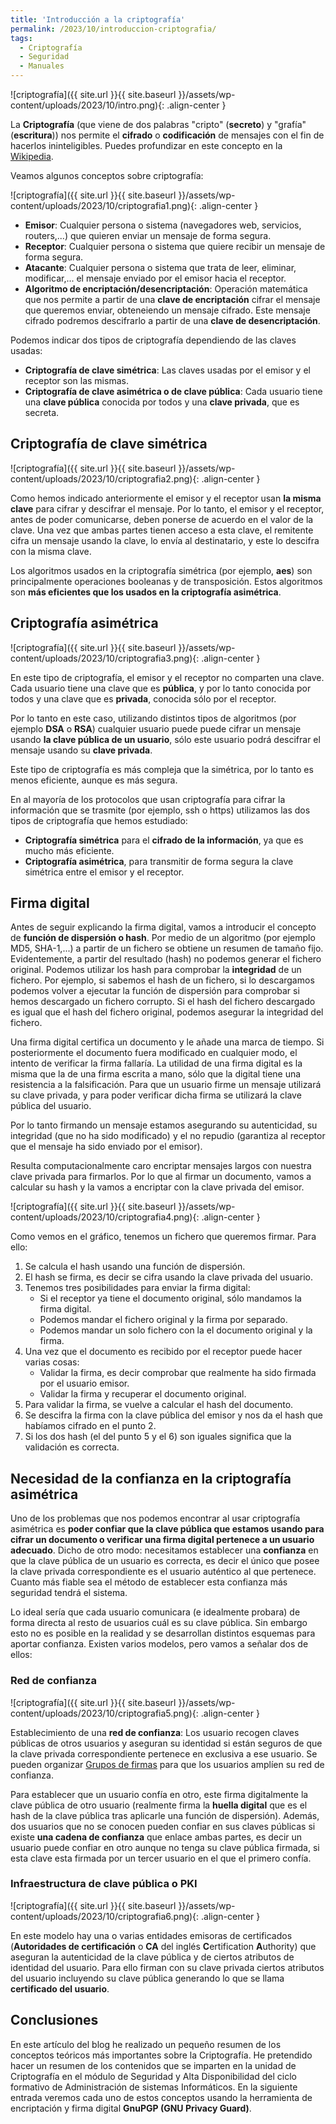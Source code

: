```yaml
---
title: 'Introducción a la criptografía'
permalink: /2023/10/introduccion-criptografia/
tags:
  - Criptografía
  - Seguridad
  - Manuales
---
```


![criptografía]({{ site.url }}{{ site.baseurl }}/assets/wp-content/uploads/2023/10/intro.png){: .align-center }

La **Criptografía** (que viene de dos palabras "cripto" (**secreto**) y "grafía" (**escritura**)) nos permite el **cifrado** o **codificación** de mensajes con el fin de hacerlos ininteligibles. Puedes profundizar en este concepto en la [Wikipedia](https://es.wikipedia.org/wiki/Criptograf%C3%ADa).

Veamos algunos conceptos sobre criptografía:

![criptografía]({{ site.url }}{{ site.baseurl }}/assets/wp-content/uploads/2023/10/criptografia1.png){: .align-center }

* **Emisor**: Cualquier persona o sistema (navegadores web, servicios, routers,...) que quieren enviar un mensaje de forma segura.
* **Receptor**: Cualquier persona o sistema que quiere recibir un mensaje de forma segura.
* **Atacante**: Cualquier persona o sistema que trata de leer, eliminar, modificar,... el mensaje enviado por el emisor hacia el receptor.
* **Algoritmo de encriptación/desencriptación**: Operación matemática que nos permite a partir de una **clave de encriptación** cifrar el mensaje que queremos enviar, obteneiendo un mensaje cifrado. Este mensaje cifrado podremos descifrarlo a partir de una **clave de desencriptación**.

Podemos indicar dos tipos de criptografía dependiendo de las claves usadas:

* **Criptografía de clave simétrica**: Las claves usadas por el emisor y el receptor son las mismas.
* **Criptografía de clave asimétrica o de clave pública**: Cada usuario tiene una **clave pública** conocida por todos y una **clave privada**, que es secreta.

<!--more-->

## Criptografía de clave simétrica

![criptografía]({{ site.url }}{{ site.baseurl }}/assets/wp-content/uploads/2023/10/criptografia2.png){: .align-center }

Como hemos indicado anteriormente el emisor y el receptor usan **la misma clave** para cifrar y descifrar el mensaje. Por lo tanto, el emisor y el receptor, antes de poder comunicarse, deben ponerse de acuerdo en el valor de la clave. Una vez que ambas partes tienen acceso a esta clave, el remitente cifra un mensaje usando la clave, lo envía al destinatario, y este lo descifra con la misma clave. 

Los algoritmos usados en la criptografía simétrica (por ejemplo, **aes**) son principalmente operaciones booleanas y de transposición. Estos algoritmos son **más eficientes que los usados en la criptografía asimétrica**. 

## Criptografía asimétrica

![criptografía]({{ site.url }}{{ site.baseurl }}/assets/wp-content/uploads/2023/10/criptografia3.png){: .align-center }

En este tipo de criptografía, el emisor y el receptor  no comparten una clave. Cada usuario tiene una clave que es **pública**, y por lo tanto conocida por todos y una clave que es **privada**, conocida sólo por el receptor.

Por lo tanto en este caso, utilizando distintos tipos de algoritmos (por ejemplo **DSA** o **RSA**) cualquier usuario puede puede cifrar un mensaje usando **la clave pública de un usuario**, sólo este usuario podrá descifrar el mensaje usando su **clave privada**.

Este tipo de criptografía es más compleja que la simétrica, por lo tanto es menos eficiente, aunque es más segura.

En al mayoría de los protocolos que usan criptografía para cifrar la información que se trasmite (por ejemplo, ssh o https) utilizamos las dos tipos de criptografía que hemos estudiado:
* **Criptografía simétrica** para el **cifrado de la información**, ya que es mucho más eficiente. 
* **Criptografía asimétrica**, para transmitir de forma segura la clave simétrica entre el emisor y el receptor.

## Firma digital

Antes de seguir explicando la firma digital, vamos a introducir el concepto de **función de dispersión o hash**. Por medio de un algoritmo (por ejemplo MD5, SHA-1,...) a partir de un fichero se obtiene un resumen de tamaño fijo. Evidentemente, a partir del resultado (hash) no podemos generar el fichero original. Podemos utilizar los hash para comprobar la **integridad** de un fichero. Por ejemplo, si sabemos el hash de un fichero, si lo descargamos podemos volver a ejecutar la función de dispersión para comprobar si hemos descargado un fichero corrupto. Si el hash del fichero descargado es igual que el hash del fichero original, podemos asegurar la integridad del fichero.

Una firma digital certifica un documento y le añade una marca de tiempo. Si posteriormente el documento fuera modificado en cualquier modo, el intento de verificar la firma fallaría. La utilidad de una firma digital es la misma que la de una firma escrita a mano, sólo que la digital tiene una resistencia a la falsificación.
Para que un usuario firme un mensaje utilizará su clave privada, y para poder verificar dicha firma se utilizará la clave pública del usuario.

Por lo tanto firmando un mensaje estamos asegurando su autenticidad, su integridad (que no ha sido modificado) y el no repudio (garantiza al receptor que el mensaje ha sido enviado por el emisor).

Resulta computacionalmente caro encriptar mensajes largos con nuestra clave privada para firmarlos. Por lo que al firmar un documento, vamos a calcular su hash y la vamos a encriptar con la clave privada del emisor. 

![criptografía]({{ site.url }}{{ site.baseurl }}/assets/wp-content/uploads/2023/10/criptografia4.png){: .align-center }

Como vemos en el gráfico, tenemos un fichero que queremos firmar. Para ello:

1. Se calcula el hash usando una función de dispersión.
2. El hash se firma, es decir se cifra usando la clave privada del usuario.
3. Tenemos tres posibilidades para enviar la firma digital:
      * Si el receptor ya tiene el documento original, sólo mandamos la firma digital. 
      * Podemos mandar el fichero original y la firma por separado.
      * Podemos mandar un solo fichero con la el documento original y la firma.
4. Una vez que el documento es recibido por el receptor puede hacer varias cosas:
      * Validar la firma, es decir comprobar que realmente ha sido firmada por el usuario emisor.
      * Validar la firma y recuperar el documento original.
5. Para validar la firma, se vuelve a calcular el hash del documento.
6. Se descifra la firma con la clave pública del emisor y nos da el hash que habíamos cifrado en el punto 2.
7. Si los dos hash (el del punto 5 y el 6) son iguales significa que la validación es correcta.

## Necesidad de la confianza en la criptografía asimétrica

Uno de los problemas que nos podemos encontrar al usar criptografía asimétrica es **poder confiar que la clave pública que estamos usando para cifrar un documento o verificar una firma digital pertenece a un usuario adecuado**. Dicho de otro modo: necesitamos establecer una **confianza** en que la clave pública de un usuario es correcta, es decir el único que posee la clave privada correspondiente es el usuario auténtico al que pertenece. Cuanto más fiable sea el método de establecer esta confianza más seguridad tendrá el sistema. 

Lo ideal sería que cada usuario comunicara (e idealmente probara) de forma directa al resto de usuarios cuál es su clave pública. Sin embargo esto no es posible en la realidad y se desarrollan distintos esquemas para aportar confianza. Existen varios modelos, pero vamos a señalar dos de ellos:

### Red de confianza

![criptografía]({{ site.url }}{{ site.baseurl }}/assets/wp-content/uploads/2023/10/criptografia5.png){: .align-center }

Establecimiento de una **red de confianza**: Los usuario recogen claves públicas de otros usuarios y aseguran su identidad si están seguros de que la clave privada correspondiente pertenece en exclusiva a ese usuario. Se pueden organizar [Grupos de firmas](https://www.gnupg.org/howtos/es/gpg-party.html) para que los usuarios amplíen su red de confianza. 

Para establecer que un usuario confía en otro, este firma digitalmente la clave pública de otro usuario (realmente firma la **huella digital** que es el hash de la clave pública tras aplicarle una función de dispersión). Además, dos usuarios que no se conocen pueden confiar en sus claves públicas si existe **una cadena de confianza** que enlace ambas partes, es decir un usuario puede confiar en otro aunque no tenga su clave pública firmada, si esta clave esta firmada por un tercer usuario en el que el primero confía.

### Infraestructura de clave pública o PKI

![criptografía]({{ site.url }}{{ site.baseurl }}/assets/wp-content/uploads/2023/10/criptografia6.png){: .align-center } 

En este modelo hay una o varias entidades emisoras de certificados (**Autoridades de certificación** o **CA** del inglés **C**ertification **A**uthority) que aseguran la autenticidad de la clave pública y de ciertos atributos de identidad del usuario. Para ello firman con su clave privada ciertos atributos del usuario incluyendo su clave pública generando lo que se llama **certificado del usuario**.

## Conclusiones

En este artículo del blog he realizado un pequeño resumen de los conceptos teóricos más importantes sobre la Criptografía. He pretendido hacer un resumen de los contenidos que se imparten en la unidad de Criptografía en el módulo de Seguridad y Alta Disponibilidad del ciclo formativo de Administración de sistemas Informáticos. En la siguiente entrada veremos cada uno de estos conceptos usando la herramienta de encriptación y firma digital **GnuPGP (GNU Privacy Guard)**.




